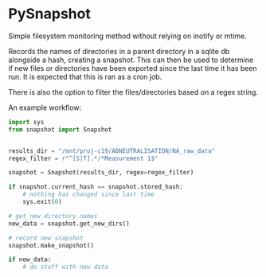 # PySnapshot

Simple filesystem monitoring method without relying on inotify or mtime.

Records the names of directories in a parent directory in a sqlite db
alongside a hash, creating a snapshot. This can then be used to determine
if new files or directories have been exported since the last time it has
been run. It is expected that this is ran as a cron job.

There is also the option to filter the files/directories based on
a regex string.

An example workflow:

```python
import sys
from snapshot import Snapshot


results_dir = "/mnt/proj-c19/ABNEUTRALISATION/NA_raw_data"
regex_filter = r"^[S|T].*/*Measurement 1$"

snapshot = Snapshot(results_dir, regex=regex_filter)

if snapshot.current_hash == snapshot.stored_hash:
    # nothing has changed since last time
    sys.exit(0)

# get new directory names
new_data = snapshot.get_new_dirs()

# record new snapshot
snapshot.make_snapshot()

if new_data:
    # do stuff with new data
```
